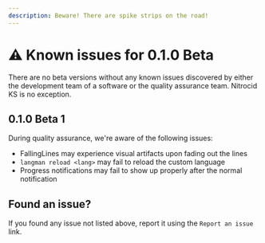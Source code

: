 ```yaml
---
description: Beware! There are spike strips on the road!
---
```


# ⚠ Known issues for 0.1.0 Beta

There are no beta versions without any known issues discovered by either the development team of a software or the quality assurance team. Nitrocid KS is no exception.

## 0.1.0 Beta 1

During quality assurance, we're aware of the following issues:

* FallingLines may experience visual artifacts upon fading out the lines
* `langman reload <lang>` may fail to reload the custom language
* Progress notifications may fail to show up properly after the normal notification

## Found an issue?

If you found any issue not listed above, report it using the `Report an issue` link.
